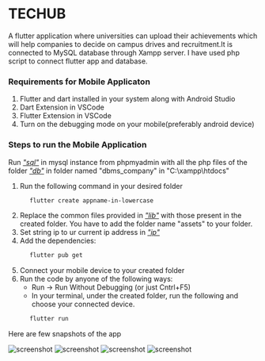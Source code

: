 # TECHUB
A flutter application where universities can upload their achievements which will help companies to decide on campus drives and recruitment.It is connected to MySQL database through Xampp server. I have used php script to connect flutter app and database.
### Requirements for Mobile Applicaton

1. Flutter and dart installed in your system along with Android Studio
2. Dart Extension in VSCode
3. Flutter Extension in VSCode
4. Turn on the debugging mode on your mobile(preferably android device)

### Steps to run the Mobile Application
Run [*"sql"*](https://github.com/anaghahj/TechHub/blob/master/dbms_company%20(1).sql) in mysql instance from phpmyadmin with all the php files of the folder [*"db"*](https://github.com/anaghahj/TechHub/tree/master/lib/db) in folder named "dbms_company" in "C:\xampp\htdocs"

1. Run the following command in your desired folder
```sh
      flutter create appname-in-lowercase
```
2. Replace the common files provided in  [*"lib"*](https://github.com/anaghahj/TechHub/tree/master/lib)  with those present in the created folder. You have to add the folder name "assets" to your folder.
3. Set string ip to ur current ip address in [*"ip"*](https://github.com/anaghahj/TechHub/blob/master/lib/db/insertion.dart)
4. Add the dependencies:
```sh
      flutter pub get
```
5. Connect your mobile device to your created folder
6. Run the code by anyone of the following ways:
    - Run -> Run Without Debugging (or just Cntrl+F5)
    - In your terminal, under the created folder, run the following and choose your connected device. 
```sh
      flutter run
```
Here are few snapshots of the app

![screenshot](mainscreen.jpeg)
![screenshot](placements.jpeg)
![screenshot](domains.jpeg)
![screenshot](achievements.jpeg)


